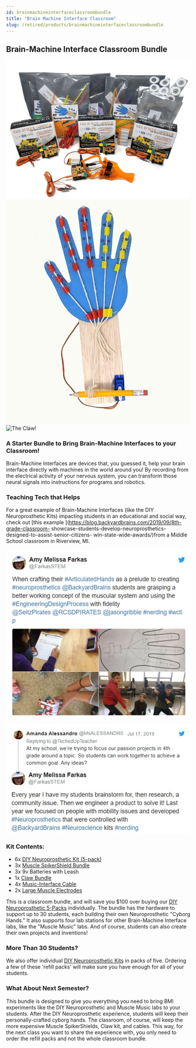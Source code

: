 ```yaml
---
id: brainmachineinterfaceclassroombundle
title: "Brain Machine Interface Classroom"
slug: /retired/products/brainmachineinterfaceclassroombundle
---
```

## Brain-Machine Interface Classroom Bundle

![ReactionTimer](./img/diybmiclassroomkitlarge.png)
![DIYNeuroprosthetic](./img/diy_hand_built_large.jpg)
![The Claw!](./img/clawbundle.gif)

### A Starter Bundle to Bring Brain-Machine Interfaces to your Classroom!

Brain-Machine Interfaces are devices that, you guessed it, help your brain
interface directly with machines in the world around you! By recording from
the electrical activity of your nervous system, you can transform those neural
signals into instructions for programs and robotics.

### Teaching Tech that Helps

For a great example of Brain-Machine Interfaces (like the DIY Neuroprosthetic
Kits) impacting students in an educational and social way, check out [this
example ](https://blog.backyardbrains.com/2019/09/8th-grade-classroom-
showcase-students-develop-neuroprosthetics-designed-to-assist-senior-citizens-
win-state-wide-awards/)from a Middle School classroom in Riverview, MI.

![FarkasDIYHand2.jpg](./img/farkasdiyhand2.jpg)

![FarkasDIYHand1.jpg](./img/farkasdiyhand1.jpg)

### Kit Contents:

  * 6x [DIY Neuroprosthetic Kit (5-pack)](./DIYHand)
  * 3x [Muscle SpikerShield Bundle](./MuscleSpikerShieldBundle)
  * 3x 9v Batteries with Leash 
  * 1x [Claw Bundle](./ClawBundle)
  * 4x [Music-Interface Cable](./musicinterfacecable)
  * 2x [Large Muscle Electrodes](./emglargeelectrodes)

This is a classroom bundle, and will save you $100 over buying our [DIY
Neuroprosthetic 5-Packs](DIYHand) individually. The bundle has the hardware to
support up to 30 students, each building their own Neuroprosthetic "Cyborg
Hands." It also supports four lab stations for other Brain-Machine Interface
labs, like the "Muscle Music" labs. And of course, students can also create
their own projects and inventions!

### More Than 30 Students?

We also offer individual [DIY Neuroprosthetic Kits](./DIYHand) in packs of five.
Ordering a few of these 'refill packs' will make sure you have enough for all
of your students.

### What About Next Semester?

This bundle is designed to give you everything you need to bring BMI
experiments like the DIY Neuroprosthetic and Muscle Music labs to your
students. After the DIY Neuroprosthetic experience, students will keep their
personally-crafted cyborg hands. The classroom, of course, will keep the more
expensive Muscle SpikerShields, Claw kit, and cables. This way, for the next
class you want to share the experience with, you only need to order the refill
packs and not the whole classroom bundle.

